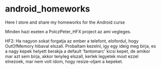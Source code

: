 android_homeworks
=================

Here I store and share my homeworks for the Android curse

Minden hazi eseten a PolczPeter_HFX project az ami vegleges.

HF2:
Ha nagyon sokat forgatja az ember a telefont, elofordul, hogy OutOfMemory hibaval elszall.
Probaltam kezelni, igy egy ideig meg birja, es a nagy kepek helyett berakja a default 'fantomarc' kicsi kepet, 
de amikor mar azt sem birja, akkor tenyleg elszall, kerlek legyetek most ezzel elnezoek, mar nem volt idom,
hogy resize-oljam a kepeket.


